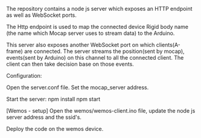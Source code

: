 The repository contains a node js server which exposes an HTTP endpoint as well as WebSocket ports.

The Http endpoint is used to map the connected device Rigid body name (the name which Mocap server uses to stream data) to the Arduino.

This server also exposes another WebSocket port on which clients(A-frame) are connected. The server streams the position(sent by mocap), events(sent by Arduino) on this channel to all the connected client.
The client can then take decision base on those events.

Configuration:

Open the server.conf file.
Set the mocap_server address.

Start the server:
npm install
npm start

[Wemos - setup]
Open the wemos/wemos-client.ino file, update the node js server address and the ssid's.

Deploy the code on the wemos device.
